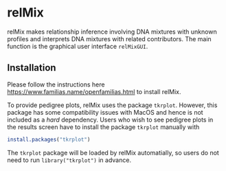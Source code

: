 
<!-- README.md is generated from README.Rmd. Please edit that file -->

# relMix

relMix makes relationship inference involving DNA mixtures with unknown
profiles and interprets DNA mixtures with related contributors. The main
function is the graphical user interface `relMixGUI`.

## Installation

Please follow the instructions here https://www.familias.name/openfamilias.html
to install relMix.


To provide pedigree plots, relMix uses the package `tkrplot`. However,
this package has some compatibility issues with MacOS and hence is not
included as a *hard* dependency. Users who wish to see pedigree plots in
the results screen have to install the package `tkrplot` manually with

``` r
install.packages("tkrplot")
```

The `tkrplot` package will be loaded by relMix automatially, so users do
not need to run `library("tkrplot")` in advance.
